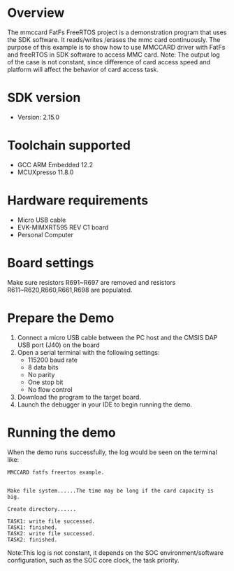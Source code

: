 Overview
========
The mmccard FatFs FreeRTOS project is a demonstration program that uses the SDK software. It reads/writes
/erases the mmc card continuously. The purpose of this example is to show how to use MMCCARD driver
with FatFs and freeRTOS in SDK software to access MMC card.
Note: The output log of the case is not constant, since difference of card access speed and platform will affect the behavior of card access task.

SDK version
===========
- Version: 2.15.0

Toolchain supported
===================
- GCC ARM Embedded  12.2
- MCUXpresso  11.8.0

Hardware requirements
=====================
- Micro USB cable
- EVK-MIMXRT595 REV C1 board
- Personal Computer

Board settings
==============
Make sure resistors R691~R697 are removed and resistors R611~R620,R660,R661,R698 are populated.

Prepare the Demo
================
1.  Connect a micro USB cable between the PC host and the CMSIS DAP USB port (J40) on the board
2.  Open a serial terminal with the following settings:
    - 115200 baud rate
    - 8 data bits
    - No parity
    - One stop bit
    - No flow control
3.  Download the program to the target board.
4.  Launch the debugger in your IDE to begin running the demo.

Running the demo
================
When the demo runs successfully, the log would be seen on the terminal like:
~~~~~~~~~~~~~~~~~~~~~~~~~~~~~~~~~~~~~~~~~~~~~~~~~~~~~~~~~~~~~~~~~~~~~~~~~~~~~~~~~~
MMCCARD fatfs freertos example.


Make file system......The time may be long if the card capacity is big.

Create directory......

TASK1: write file successed.
TASK1: finished.
TASK2: write file successed.
TASK2: finished.
~~~~~~~~~~~~~~~~~~~~~~~~~~~~~~~~~~~~~~~~~~~~~~~~~~~~~~~~~~~~~~~~~~~~~~~~~~~~~~~~~~~~~
Note:This log is not constant, it depends on the SOC environment/software configuration, such as the SOC core clock, the task priority.
